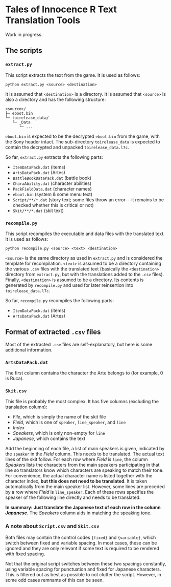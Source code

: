 # Tales of Innocence R Text Translation Tools

Work in progress.

## The scripts

### `extract.py`

This script extracts the text from the game.
It is used as follows:
```
python extract.py <source> <destination>
```
It is assumed that `<destination>` is a directory.
It is assumed that `<source>` is also a directory and has the following structure:
```
<source>/
├─ eboot.bin
└─ toirelease_data/
   └─ _Data 
      └─ ...
```
`eboot.bin` is expected to be the decrypted `eboot.bin` from the game, with the Sony header intact.
The sub-directory `toirelease_data` is expected to contain the decrypted and unpacked `toirelease_data.l7c`.

So far, `extract.py` extracts the following parts:
- `ItemDataPack.dat` (items)
- `ArtsDataPack.dat` (Artes)
- `BattleBookDataPack.dat` (battle book)
- `CharaAbility.dat` (character abilities)
- `PackFieldData.dat` (character names)
- `eboot.bin` (system & some menu text)
- `Script/**/*.dat` (story text; some files throw an error---it remains to be checked whether this is critical or not)
- `Skit/**/*.dat` (skit text)

### `recompile.py`

This script recompiles the executable and data files with the translated text.
It is used as follows:
```
python recompile.py <source> <text> <destination>
```
`<source>` is the same directory as used in `extract.py` and is considered the template for recompilation.
`<text>` is assumed to be a directory containing the various `.csv` files with the translated text (basically the `<destination>` directory from `extract.py`, but with the translations added to the `.csv` files).
Finally, `<destination>` is assumed to be a directory. Its contents is generated by `recompile.py` and used for later reinsertion into `toirelease_data.l7c`.

So far, `recompile.py` recompiles the following parts:
- `ItemDataPack.dat` (items)
- `ArtsDataPack.dat` (Artes)

## Format of extracted `.csv` files

Most of the extracted `.csv` files are self-explanatory, but here is some additional information.

### `ArtsDataPack.dat`

The first column contains the character the Arte belongs to (for example, 0 is Ruca).

### `Skit.csv`

This file is probably the most complex.
It has five columns (excluding the translation column):
- *File*, which is simply the name of the skit file
- *Field*, which is one of `speaker`, `line_speaker`, and `line`
- *Index*
- *Speakers*, which is only non-empty for `line`
- *Japanese*, which contains the text

Add the beginning of each file, a list of main speakers is given, indicated by the `speaker` in the *Field* column.
This needs to be translated.
The actual text lines of the skit follow. For each row where *Field* is `line`, the column *Speakers* lists the characters from the main speakers participating in that line so translators know which characters are speaking to match their tone.
For convenience, the actual character name is listed together with the character index, **but this does not need to be translated**.
It is taken automatically from the main speaker list.
However, some lines are preceded by a row where *Field* is `line_speaker`.
Each of these rows specifies the speaker of the following line directly and needs to be translated.

**In summary: Just translate the Japanese text of each row in the column *Japanese***.
The *Speakers* column aids in matching the speaking tone.

### A note about `Script.csv` and `Skit.csv`

Both files may contain the control codes `{fixed}` and `{variable}`, which switch between fixed and variable spacing.
In most cases, these can be ignored and they are only relevant if some text is required to be rendered with fixed spacing.

Not that the original script switches between these two spacings constantly, using variable spacing for punctuation and fixed for Japanese characters.
This is filtered out as best as possible to not clutter the script.
However, in some odd cases remnants of this can be seen.